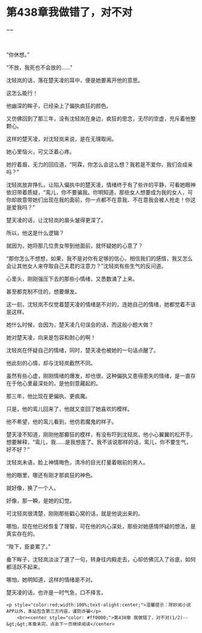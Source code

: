# 第438章我做错了，对不对
~~
    	    <p name="pagetop" href="javascript:void(0);" onclick="return false" style="line-height: 35px;padding: 10px;color: #333;"> </p><p>“你休想。”</p><p>“不放，我死也不会放的……”</p><p>沈轻岚的话，落在楚天凌的耳中，便是她要离开他的意思。</p><p>这怎么能行！</p><p>他幽深的眸子，已经染上了偏执疯狂的颜色。</p><p>又仿佛回到了那三年，没有沈轻岚在身边，疯狂的思念，无尽的空虚，充斥着他整颗心。</p><p>这样的楚天凌，对沈轻岚来说，是在无理取闹。</p><p>她心里恼火，可又泛着心疼。</p><p>她拧着眉，无力的回应道，“阿霖，你怎么会这么想？我若是不爱你，我们会成亲吗？”</p><p>沈轻岚放弃挣扎，让陷入偏执中的楚天凌，情绪终于有了些许的平静，可看她眼神依旧带着质疑，“鸾儿，你不要骗我。你明知道，那些女人想要成为我的女人，可你却故意带她们出现在我的面前，你一点都不在意我、不在意我会被人抢走！你这是爱我吗？”</p><p>楚天凌的话，让沈轻岚的眉头皱得更深了。</p><p>所以，他这是什么逻辑？</p><p>就因为，她将那几位贵女带到他面前，就怀疑她的心意了？</p><p>“那你怎么不想想，如果，我不是对你有足够的信心，相信我们的感情，我又怎么会让其他女人来夺取自己夫君的注意力？”沈轻岚有些生气的反问道。</p><p>心里头，刚刚强压下去的那些小情绪，又悉数涌了上来。</p><p>甚至都克制不住的，想要爆发。</p><p>这一刻，沈轻岚不仅觉着楚天凌的情绪是不对的，连她自己的情绪，她都觉着不该是这样。</p><p>她什么时候，会因为，楚天凌几句误会的话，而这般小题大做？</p><p>她对楚天凌，向来是包容和耐心的啊！</p><p>沈轻岚在怀疑自己的情绪，同时，楚天凌也被她的一句话点醒了。</p><p>他此刻的心情，却与沈轻岚截然不同。</p><p>虽然有些心虚，刚刚情绪的爆发，却也很，这种偏执又患得患失的情绪，是一直存在于他心里最深处的，是他刻意藏起的。</p><p>那三年，他比现在更偏执、更疯魔。</p><p>只是，他的鸾儿回来了，他就又变回了她喜欢的模样。</p><p>他不希望，他的鸾儿看到，他仿若魔鬼的样子。</p><p>楚天凌不知道，刚刚他那癫狂的模样，有没有吓到沈轻岚，他小心翼翼的松开手，想要解释，“鸾儿，我……是我想差了。我不该说那样的话，鸾儿，你不要生气，好不好？”</p><p>沈轻岚未语，脸上神情晦色，清冷的目光打量着眼前的男人。</p><p>他的眼里，哪还有刚才那疯狂的神色。</p><p>就好像，换了一个人。</p><p>好像，那一瞬，是她的幻觉。</p><p>可沈轻岚很清楚，刚刚那些戳心窝的话，就是他说出来的。</p><p>哪怕，现在他已经恢复了理智，可在他的内心深处，那些对她感情怀疑的想法，是真实存在的。</p><p>“陛下，臣妾累了。”</p><p>垂下眸子，沈轻岚淡淡了道了一句，转身往内殿走去，心却仿佛沉入了谷底，如何都活跃不起来。</p><p>哪怕，她明知道，这样的情绪是不对。</p><p>楚天凌的话，也许是一时气急，口不择言。</p>
    	
   	<p style="color:red;width:100%;text-alight:center;">温馨提示：除妙阅小说APP以外，本站包含第三方内容，谨防诈骗</p>
    	<br><center style="color: #ff0000;">第438章 我做错了，对不对(1/2)--&gt;&gt;本章未完，点击下一页继续阅读</center>
    	